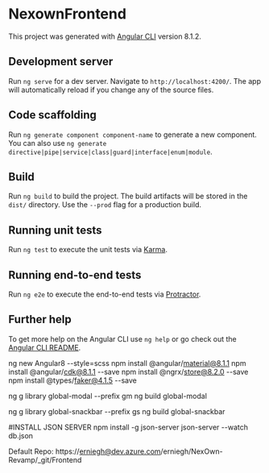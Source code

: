 # NexownFrontend

This project was generated with [Angular CLI](https://github.com/angular/angular-cli) version 8.1.2.

## Development server

Run `ng serve` for a dev server. Navigate to `http://localhost:4200/`. The app will automatically reload if you change any of the source files.

## Code scaffolding

Run `ng generate component component-name` to generate a new component. You can also use `ng generate directive|pipe|service|class|guard|interface|enum|module`.

## Build

Run `ng build` to build the project. The build artifacts will be stored in the `dist/` directory. Use the `--prod` flag for a production build.

## Running unit tests

Run `ng test` to execute the unit tests via [Karma](https://karma-runner.github.io).

## Running end-to-end tests

Run `ng e2e` to execute the end-to-end tests via [Protractor](http://www.protractortest.org/).

## Further help

To get more help on the Angular CLI use `ng help` or go check out the [Angular CLI README](https://github.com/angular/angular-cli/blob/master/README.md).



ng new Angular8 --style=scss
npm install @angular/material@8.1.1
npm install @angular/cdk@8.1.1 --save
npm install @ngrx/store@8.2.0 --save
npm install @types/faker@4.1.5 --save


ng g library global-modal --prefix gm
ng build global-modal

ng g library global-snackbar --prefix gs
ng build global-snackbar

#INSTALL JSON SERVER
npm install -g json-server
json-server --watch db.json

Default Repo: https://erniegh@dev.azure.com/erniegh/NexOwn-Revamp/_git/Frontend